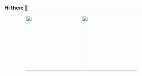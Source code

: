 ### Hi there 👋

<div align="center">
  <a href="https://github.com/irissonnlima">
  <img height="180em" src="https://github-readme-stats.vercel.app/api?username=irissonnlima&show_icons=true&theme=dracula&include_all_commits=true&count_private=true"/>
  <img height="180em" src="https://github-readme-stats.vercel.app/api/top-langs/?username=irissonnlima&layout=compact&langs_count=7&theme=dracula"/>
</div>
